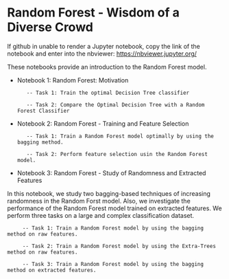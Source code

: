 # Random Forest - Wisdom of a Diverse Crowd

If github in unable to render a Jupyter notebook, copy the link of the notebook and enter into the nbviewer: https://nbviewer.jupyter.org/

These notebooks provide an introduction to the Random Forest model. 

- Notebook 1: Random Forest: Motivation


         -- Task 1: Train the optimal Decision Tree classifier

         -- Task 2: Compare the Optimal Decision Tree with a Random Forest Classifier


- Notebook 2: Random Forest - Training and Feature Selection


         -- Task 1: Train a Random Forest model optimally by using the bagging method.

         -- Task 2: Perform feature selection usin the Random Forest model.


- Notebook 3: Random Forest - Study of Randomness and Extracted Features

In this notebook, we study two bagging-based techniques of increasing randomness in the Random Forst model. Also, we investigate the performance of the Random Forest model trained on extracted features. We perform three tasks on a large and complex classification dataset.

         -- Task 1: Train a Random Forest model by using the bagging method on raw features.

         -- Task 2: Train a Random Forest model by using the Extra-Trees method on raw features.

         -- Task 3: Train a Random Forest model by using the bagging method on extracted features.
